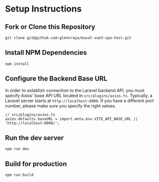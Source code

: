 # Setup Instructions

## Fork or Clone this Repository
```
git clone git@github.com:glennraya/muval-vue3-spa-test.git
```

## Install NPM Dependencies
```
npm install
```

## Configure the Backend Base URL
In order to establish connection to the Laravel backend API, you must specify Axios' base API URL located in `src/plugins/axios.ts`. Typically, a Laravel server starts at `http://localhost:8000`. If you have a different port number, please make sure you specify the right values.

```
// src/plugins/axios.ts
axios.defaults.baseURL = import.meta.env.VITE_API_BASE_URL || 'http://localhost:8000/';
```

## Run the dev server
```
npm run dev
```

## Build for production
```
npm run build
```
